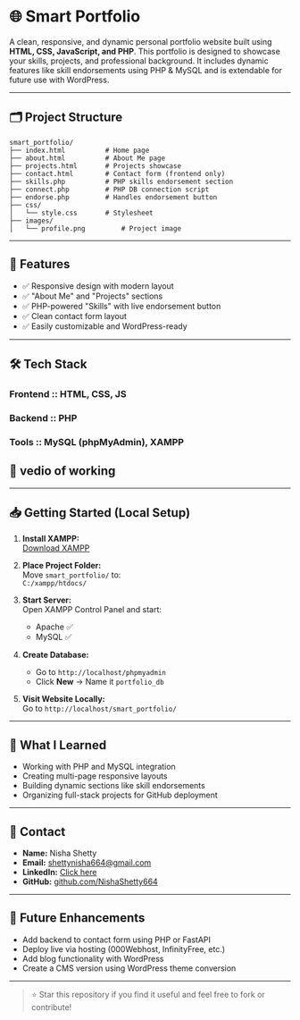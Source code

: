 # 🌐 Smart Portfolio

A clean, responsive, and dynamic personal portfolio website built using **HTML, CSS, JavaScript, and PHP**. This portfolio is designed to showcase your skills, projects, and professional background. It includes dynamic features like skill endorsements using PHP & MySQL and is extendable for future use with WordPress.

---

## 🗂️ Project Structure

```
smart_portfolio/
├── index.html          # Home page
├── about.html          # About Me page
├── projects.html       # Projects showcase
├── contact.html        # Contact form (frontend only)
├── skills.php          # PHP skills endorsement section
├── connect.php         # PHP DB connection script
├── endorse.php         # Handles endorsement button
├── css/
│   └── style.css       # Stylesheet
├── images/
│   └── profile.png         # Project image
```

---

## 🚀 Features

- ✅ Responsive design with modern layout
- ✅ "About Me" and "Projects" sections
- ✅ PHP-powered "Skills" with live endorsement button
- ✅ Clean contact form layout
- ✅ Easily customizable and WordPress-ready

---

## 🛠️ Tech Stack

### Frontend   ::    HTML, CSS, JS  
###  Backend   ::    PHP
###  Tools     ::    MySQL (phpMyAdmin), XAMPP


## 📸 vedio of working 



---

## 📥 Getting Started (Local Setup)

1. **Install XAMPP:**  
   [Download XAMPP](https://www.apachefriends.org/)

2. **Place Project Folder:**  
   Move `smart_portfolio/` to:  
   `C:/xampp/htdocs/`

3. **Start Server:**  
   Open XAMPP Control Panel and start:
   - Apache ✅  
   - MySQL ✅

4. **Create Database:**
   - Go to `http://localhost/phpmyadmin`
   - Click **New** → Name it `portfolio_db`
   

5. **Visit Website Locally:**  
   Go to `http://localhost/smart_portfolio/`

---

## 🧠 What I Learned

- Working with PHP and MySQL integration
- Creating multi-page responsive layouts
- Building dynamic sections like skill endorsements
- Organizing full-stack projects for GitHub deployment

---

## 📧 Contact

- **Name:** Nisha Shetty  
- **Email:** shettynisha664@gmail.com  
- **LinkedIn:** [Click here](https://www.linkedin.com/in/nisha-nisha-3314a631a/)  
- **GitHub:** [github.com/NishaShetty664](https://github.com/NishaShetty664)

---

## 📌 Future Enhancements

- Add backend to contact form using PHP or FastAPI
- Deploy live via hosting (000Webhost, InfinityFree, etc.)
- Add blog functionality with WordPress
- Create a CMS version using WordPress theme conversion

---

> ⭐ Star this repository if you find it useful and feel free to fork or contribute!
